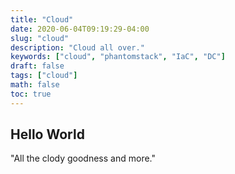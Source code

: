 ```yaml
---
title: "Cloud"
date: 2020-06-04T09:19:29-04:00
slug: "cloud"
description: "Cloud all over."
keywords: ["cloud", "phantomstack", "IaC", "DC"]
draft: false
tags: ["cloud"]
math: false
toc: true
---
```


## Hello World

"All the clody goodness and more."